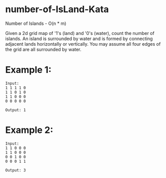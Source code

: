 # number-of-IsLand-Kata
 Number of Islands - O(n * m)

Given a 2d grid map of '1's (land) and '0's (water), count the number of islands. An island is surrounded by water and is formed by connecting adjacent lands horizontally or vertically. You may assume all four edges of the grid are all surrounded by water.

# Example 1:
```
Input:
1 1 1 1 0
1 1 0 1 0
1 1 0 0 0
0 0 0 0 0

Output: 1
```
# Example 2:
```
Input:
1 1 0 0 0
1 1 0 0 0
0 0 1 0 0
0 0 0 1 1

Output: 3
```
